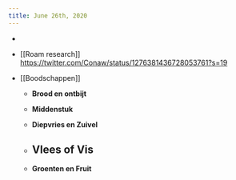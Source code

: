 ```yaml
---
title: June 26th, 2020
---
```


- 

- [[Roam research]] https://twitter.com/Conaw/status/1276381436728053761?s=19

- [[Boodschappen]]
	 - **Brood en ontbijt**

	 - **Middenstuk**

	 - **Diepvries en Zuivel**

	 - **Vlees of Vis**
		 - 

	 - **Groenten en Fruit**
